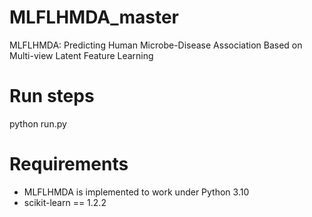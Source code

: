 # MLFLHMDA_master
MLFLHMDA: Predicting Human Microbe-Disease Association Based on Multi-view Latent Feature Learning
# Run steps
python run.py
# Requirements
- MLFLHMDA is implemented to work under Python 3.10
- scikit-learn == 1.2.2

  
